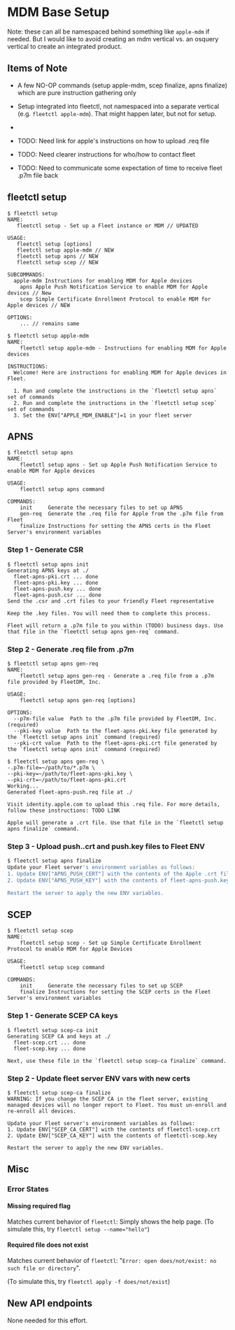 # MDM Base Setup

Note: these can all be namespaced behind something like `apple-mdm` if needed. But I would like to avoid creating an mdm vertical vs. an osquery vertical to create an integrated product.

## Items of Note
- A few NO-OP commands (setup apple-mdm, scep finalize, apns finalize) which are pure instruction gathering only
- Setup integrated into fleetctl, not namespaced into a separate vertical (e.g. `fleetctl apple-mdm`). That might happen later, but not for setup.
- 

- TODO: Need link for apple's instructions on how to upload .req file
- TODO: Need clearer instructions for who/how to contact fleet
- TODO: Need to communicate some expectation of time to receive fleet .p7m file back

## fleetctl setup

```
$ fleetctl setup
NAME:
   fleetctl setup - Set up a Fleet instance or MDM // UPDATED

USAGE:
   fleetctl setup [options]
   fleetctl setup apple-mdm // NEW
   fleetctl setup apns // NEW
   fleetctl setup scep // NEW
   
SUBCOMMANDS:
  apple-mdm Instructions for enabling MDM for Apple devices
	apns Apple Push Notification Service to enable MDM for Apple devices // New
	scep Simple Certificate Enrollment Protocol to enable MDM for Apple devices // NEW

OPTIONS:
	... // remains same
```

```
$ fleetctl setup apple-mdm
NAME:
	fleetctl setup apple-mdm - Instructions for enabling MDM for Apple devices

INSTRUCTIONS:
  Welcome! Here are instructions for enabling MDM for Apple devices in Fleet.

  1. Run and complete the instructions in the `fleetctl setup apns` set of commands
  2. Run and complete the instructions in the `fleetctl setup scep` set of commands
  3. Set the ENV["APPLE_MDM_ENABLE"]=1 in your fleet server
```

## APNS

```
$ fleetctl setup apns
NAME:
	fleetctl setup apns - Set up Apple Push Notification Service to enable MDM for Apple devices

USAGE:
	fleetctl setup apns command

COMMANDS:
	init     Generate the necessary files to set up APNS
	gen-req  Generate the .req file for Apple from the .p7m file from Fleet
	finalize Instructions for setting the APNS certs in the Fleet Server's environment variables
```

### Step 1 - Generate CSR
```
$ fleetctl setup apns init
Generating APNS keys at ./
  fleet-apns-pki.crt ... done
  fleet-apns-pki.key ... done
  fleet-apns-push.key ... done
  fleet-apns-push.csr ... done
Send the .csr and .crt files to your friendly Fleet representative

Keep the .key files. You will need them to complete this process. 

Fleet will return a .p7m file to you within (TODO) business days. Use that file in the `fleetctl setup apns gen-req` command.
```

### Step 2 - Generate .req file from .p7m

```
$ fleetctl setup apns gen-req
NAME:
	fleetctl setup apns gen-req - Generate a .req file from a .p7m file provided by FleetDM, Inc.

USAGE:
	fleetctl setup apns gen-req [options]

OPTIONS:
  --p7m-file value  Path to the .p7m file provided by FleetDM, Inc. (required)
  --pki-key value  Path to the fleet-apns-pki.key file generated by the `fleetctl setup apns init` command (required)
  --pki-crt value  Path to the fleet-apns-pki.crt file generated by the `fleetctl setup apns init` command (required)
```
```
$ fleetctl setup apns gen-req \
-.p7m-file=~/path/to/*.p7m \
--pki-key=~/path/to/fleet-apns-pki.key \
--pki-crt=~/path/to/fleet-apns-pki.crt
Working...
Generated fleet-apns-push.req file at ./

Visit identity.apple.com to upload this .req file. For more details, follow these instructions: TODO LINK

Apple will generate a .crt file. Use that file in the `fleetctl setup apns finalize` command. 
```

### Step 3 - Upload push..crt and push.key files to Fleet ENV

```sh
$ fleetctl setup apns finalize
Update your Fleet server's environment variables as follows:
1. Update ENV["APNS_PUSH_CERT"] with the contents of the Apple .crt file
2. Update ENV["APNS_PUSH_KEY"] with the contents of fleet-apns-push.key

Restart the server to apply the new ENV variables.

```

## SCEP
```
$ fleetctl setup scep
NAME:
	fleetctl setup scep - Set up Simple Certificate Enrollment Protocol to enable MDM for Apple Devices

USAGE:
	fleetctl setup scep command

COMMANDS:
	init     Generate the necessary files to set up SCEP
	finalize Instructions for setting the SCEP certs in the Fleet Server's environment variables
```
### Step 1 - Generate SCEP CA keys
```
$ fleetctl setup scep-ca init
Generating SCEP CA and keys at ./
  fleet-scep.crt ... done
  fleet-scep.key ... done
  
Next, use these file in the `fleetctl setup scep-ca finalize` command.
```

### Step 2 - Update fleet server ENV vars with new certs
```
$ fleetctl setup scep-ca finalize
WARNING: If you change the SCEP CA in the fleet server, existing managed devices will no longer report to Fleet. You must un-enroll and re-enroll all devices.

Update your Fleet server's environment variables as follows:
1. Update ENV["SCEP_CA_CERT"] with the contents of fleetctl-scep.crt
2. Update ENV["SCEP_CA_KEY"] with the contents of fleetctl-scep.key

Restart the server to apply the new ENV variables.

```

## Misc
### Error States
#### Missing required flag
Matches current behavior of `fleetctl`: Simply shows the help page. (To simulate this, try `fleetctl setup --name="hello"`)

#### Required file does not exist 
Matches current behavior of `fleetctl`: "`Error: open does/not/exist: no such file or directory`".

(To simulate this, try `fleetctl apply -f does/not/exist`)

## New API endpoints
None needed for this effort.
